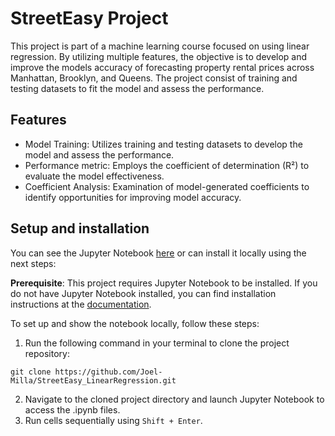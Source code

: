 # StreetEasy Project

This project is part of a machine learning course focused on using linear regression. By utilizing multiple features, the objective is to develop and improve the models accuracy of forecasting property rental prices across Manhattan, Brooklyn, and Queens. The project consist of training and testing datasets to fit the model and assess the performance.

## Features

- Model Training: Utilizes training and testing datasets to develop the model and assess the performance.
- Performance metric: Employs the coefficient of determination (R²) to evaluate the model effectiveness.
- Coefficient Analysis: Examination of model-generated coefficients to identify opportunities for improving model accuracy.

## Setup and installation
You can see the Jupyter Notebook [here](StreetEasy%20Model.ipynb) or can install it locally using the next steps:

**Prerequisite**: This project requires Jupyter Notebook to be installed. If you do not have Jupyter Notebook installed, you can find installation instructions at the [documentation](https://jupyter.org).

To set up and show the notebook locally, follow these steps:
1. Run the following command in your terminal to clone the project repository:
```shell
git clone https://github.com/Joel-Milla/StreetEasy_LinearRegression.git
```
2. Navigate to the cloned project directory and launch Jupyter Notebook to access the .ipynb files.
3. Run cells sequentially using `Shift + Enter`.
